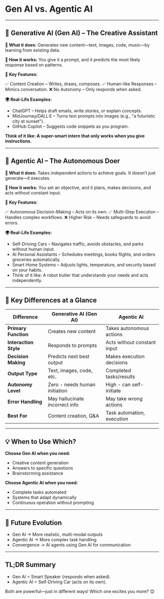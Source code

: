 # Gen AI vs. Agentic AI

---

## 🤖 Generative AI (Gen AI) – The Creative Assistant

**🔹 What it does:** Generates new content—text, images, code, music—by learning from existing data.

**🔹 How it works:** You give it a prompt, and it predicts the most likely response based on patterns.

**🔹 Key Features:**

✅ Content Creation – Writes, draws, composes.
✅ Human-like Responses – Mimics conversation.
❌ No Autonomy – Only responds when asked.

**🌍 Real-Life Examples:**

- ChatGPT – Helps draft emails, write stories, or explain concepts.
- MidJourney/DALL·E – Turns text prompts into images (e.g., "a futuristic city at sunset").
- GitHub Copilot – Suggests code snippets as you program.

**Think of it like: A super-smart intern that only works when you give instructions.**

---

## 🦾 Agentic AI – The Autonomous Doer

**🔹 What it does:** Takes independent actions to achieve goals. It doesn’t just generate—it executes.

**🔹 How it works:** You set an objective, and it plans, makes decisions, and acts without constant input.

**🔹 Key Features:**

✅ Autonomous Decision-Making – Acts on its own.
✅ Multi-Step Execution – Handles complex workflows.
❌ Higher Risk – Needs safeguards to avoid errors.

**🌍 Real-Life Examples:**

- Self-Driving Cars – Navigates traffic, avoids obstacles, and parks without human input.
- AI Personal Assistants – Schedules meetings, books flights, and orders groceries automatically.
- Smart Home Systems – Adjusts lights, temperature, and security based on your habits.
- Think of it like: A robot butler that understands your needs and acts independently.

---

##  🔑 Key Differences at a Glance

| Difference           | Generative AI (Gen AI)           | Agentic AI                     |
|----------------------|----------------------------------|--------------------------------|
| **Primary Function** | Creates new content              | Takes autonomous actions       |
| **Interaction Style**| Responds to prompts             | Acts without constant input    |
| **Decision Making**  | Predicts next best output       | Makes execution decisions      |
| **Output Type**      | Text, images, code, etc.        | Completed tasks/results        |
| **Autonomy Level**   | Zero - needs human initiation   | High - can self-initiate       |
| **Error Handling**   | May hallucinate incorrect info  | May take wrong actions         |
| **Best For**         | Content creation, Q&A           | Task automation, execution     |

---

## 💡 When to Use Which?

**Choose Gen AI when you need:**

- Creative content generation
- Answers to specific questions
- Brainstorming assistance

**Choose Agentic AI when you need:**

- Complete tasks automated
- Systems that adapt dynamically
- Continuous operation without prompting

---

## 🚀 Future Evolution

- Gen AI → More realistic, multi-modal outputs
- Agentic AI → More complex task handling
- Convergence → AI agents using Gen AI for communication

---

## TL;DR Summary

- Gen AI = Smart Speaker (responds when asked).
- Agentic AI = Self-Driving Car (acts on its own).

Both are powerful—just in different ways! Which one excites you more? 😊